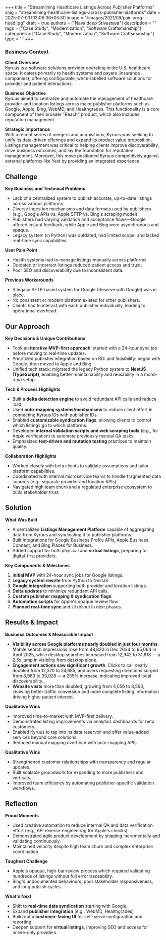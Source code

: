 +++
title = "Streamlining Healthcare Listings Across Publisher Platforms"
slug = "streamlining-healthcare-listings-across-publisher-platforms"
date = 2025-07-03T13:06:36+05:30
image = "/images/2021/09/pair-prog-head.jpg"
draft = true
authors = ["Navaldeep Srivastava"]
description = ""
tags = ["Case Study", "Modernization", "Software Craftsmanship"]
categories = ["Case Study", "Modernization", "Software Craftsmanship"]
type = ""
+++

### Business Context

**Client Overview**  
Kyruus is a software solutions provider operating in the U.S. healthcare space. It caters primarily to health systems and payers (insurance companies), offering configurable, white-labelled software solutions for provider and patient interactions.

**Business Objective**  
Kyruus aimed to centralize and automate the management of healthcare provider and location listings across major publisher platforms such as Google, Apple, Bing, WebMD, and Healthgrades. This functionality is a core component of their broader "Reach" product, which also includes reputation management.

**Strategic Importance**  
With a recent series of mergers and acquisitions, Kyruus was seeking to unify its data-driven offerings and expand its product value proposition. Listings management was critical to helping clients improve discoverability, drive business outcomes, and lay the foundation for reputation management. Moreover, this move positioned Kyruus competitively against external platforms like Yext by providing an integrated experience.

## Challenge

**Key Business and Technical Problems**

- Lack of a centralized system to publish accurate, up-to-date listings across various platforms.
- Diverse ingestion mechanisms and data formats used by publishers (e.g., Google APIs vs. Apple SFTP vs. Bing's scraping model).
- Publishers had varying validation and acceptance flows—Google offered instant feedback, while Apple and Bing were asynchronous and opaque.
- Legacy system (in Python) was outdated, had limited scope, and lacked real-time sync capabilities.

**User Pain Point**

- Health systems had to manage listings manually across platforms.
- Outdated or incorrect listings reduced patient access and trust.
- Poor SEO and discoverability due to inconsistent data.

**Previous Workarounds**

- A legacy SFTP-based system for Google (Reserve with Google) was in place.
- No consistent or modern platform existed for other publishers.
- Clients had to interact with each publisher individually, leading to operational overhead.

## Our Approach

**Key Decisions & Unique Contributions**

- Took an **iterative MVP-first approach**: started with a 24-hour sync job before moving to real-time updates.
- Prioritized publisher integration based on ROI and feasibility: began with Google, then moved to Apple and Bing.
- Unified tech stack: migrated the legacy Python system to **NestJS (TypeScript)**, enabling better maintainability and reusability in a mono-repo setup.

**Tech & Process Highlights**

- Built a **delta detection engine** to avoid redundant API calls and reduce load.
- Used **auto-mapping systems/mechanisms** to reduce client effort in connecting Kyruus IDs with publisher IDs.
- Enabled **customizable syndication flags**, allowing clients to control which listings go to which platforms.
- Developed **internal validation scripts and web scraping tools** (e.g., for Apple verification) to automate previously manual QA tasks.
- Emphasized **test-driven and mutation testing** practices to maintain quality.

**Collaboration Highlights**

- Worked closely with beta clients to validate assumptions and tailor platform capabilities.
- Coordinated with internal microservice teams to handle fragmented data sources (e.g., separate provider and location APIs).
- Navigated high team churn and a regulated enterprise ecosystem to build stakeholder trust.

## Solution

**What Was Built**

- A centralized **Listings Management Platform** capable of aggregating data from Kyruus and syndicating it to publisher platforms.
- Built integrations for Google Business Profile APIs, Apple Business Connect, and Bing Places for Business.
- Added support for both physical and **virtual listings**, preparing for digital-first providers.

**Key Components & Milestones**

1. **Initial MVP** with 24-hour sync jobs for Google listings.
2. **Legacy system rewrite** from Python to NestJS.
3. **Google integration** supporting both provider and location listings.
4. **Delta updates** to minimize redundant API calls.
5. **Custom publisher mapping & syndication flags**.
6. **Automation scripts** for Apple's opaque review flow.
7. **Planned real-time sync** and UI rollout in next phases.

## Results & Impact

**Business Outcomes & Measurable Impact**

- **Visibility across Google platforms nearly doubled in just four months**. Mobile search impressions rose from 48,820 in Dec 2024 to 95,064 in April 2025, while desktop searches increased from 12,942 to 31,818 — a 2.5x jump in visibility from desktop alone.
- **Engagement actions saw significant growth**. Clicks to call nearly doubled from 12,370 to 24,685, and users requesting directions surged from 8,963 to 30,028 — a 235% increase, indicating improved local discoverability.
- **Website visits** more than doubled, growing from 4,056 to 8,563, showing better traffic conversion and more complete listing information driving higher patient interest.

**Qualitative Wins**

- Improved time-to-market with MVP-first delivery.
- Demonstrated listing improvements via analytics dashboards for beta customers.
- Enabled Kyruus to tap into its data reservoir and offer value-added services beyond core solutions.
- Reduced manual mapping overhead with auto-mapping APIs.

**Qualitative Wins**

- Strengthened customer relationships with transparency and regular updates.
- Built scalable groundwork for expanding to more publishers and verticals.
- Improved team efficiency by automating publisher-specific validation workflows.

## Reflection

**Proud Moments**

- Used creative automation to reduce internal QA and data verification effort (e.g., API reverse-engineering for Apple's checks).
- Demonstrated agile product development by shipping incrementally and validating continuously.
- Maintained velocity despite high team churn and complex enterprise coordination.

**Toughest Challenge**

- Apple's opaque, high-bar review process which required validating hundreds of listings without full error traceability.
- Bing's undocumented behaviours, poor stakeholder responsiveness, and long publish cycles.

**What's Next**

- Shift to **real-time data syndication** starting with Google.
- Expand **publisher integration** (e.g., WebMD, Healthgrades)
- Build out a **customer-facing UI** for self-serve configuration and reporting.
- Deepen support for **virtual listings**, improving SEO and access for online-only providers.
